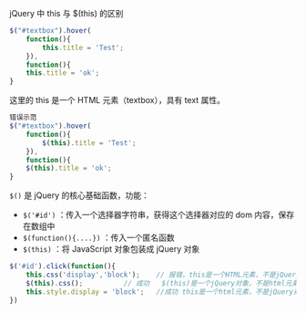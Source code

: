 jQuery 中 this 与 $(this) 的区别

```js
$("#textbox").hover(
    function(){
        this.title = 'Test';
    }),
    function(){
    this.title = 'ok';
}
```

这里的 this 是一个 HTML 元素（textbox），具有 text 属性。

```js
错误示范
$("#textbox").hover(
    function(){
        $(this).title = 'Test';
    }),
    function(){
    $(this).title = 'ok';
}
```

`$()` 是 jQuery 的核心基础函数，功能：

- `$('#id')` ：传入一个选择器字符串，获得这个选择器对应的 dom 内容，保存在数组中
- `$(function(){....})` ：传入一个匿名函数
- `$(this)` ：将 JavaScript 对象包装成 jQuery 对象

```js
$('#id').click(function(){
    this.css('display','block');	// 报错，this是一个HTML元素，不是jQuery对象，因此this不能调用jQuery
    $(this).css();			// 成功	$(this)是一个jQuery对象，不是html元素，可以使用CSS方法
    this.style.display = 'block';	//成功 this是一个html元素，不是jQuery对象，不可以调用jQuery的方法，但是可以使用JavaScript来更改style属性
})
```

